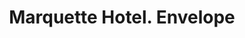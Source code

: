 ---
doi: 10.7916/D80303GK
date_other: '1893'
date_other_textual: '1893'
form: printed ephemera
genre:
- Envelopes
name:
- Marquette Hotel
object_in_context_url: https://biggert.cul.columbia.edu/items/view/ave_biggert_00221
subject_hierarchical_geographic:
- Chicago, Illinois, United States
subject_name:
- Marquette Hotel
title: Marquette Hotel. Envelope
sort_title: Marquette Hotel. Envelope
call_number: ave_biggert_00221
coordinates:
- 41.83694444444445,-87.68472222222222
pid: ave_biggert_00221
identifiers: ave_biggert_00221
thumbnail: https://derivativo-3.library.columbia.edu/iiif/2/ldpd:345230/full/!256,256/0/native.jpg
permalink: /biggert/ave_biggert_00221/
layout: iiif-image-page
---